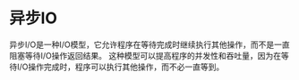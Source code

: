 # 异步IO
异步I/O是一种I/O模型，它允许程序在等待完成时继续执行其他操作，而不是一直阻塞等待I/O操作返回结果。
这种模型可以提高程序的并发性和吞吐量，因为在等待I/O操作完成时，程序可以执行其他操作，而不必一直等到。
